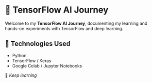 # 🚀 TensorFlow AI Journey

Welcome to my **TensorFlow AI Journey**, documenting my learning and hands-on experiments with TensorFlow and deep learning.



## 🧠 Technologies Used

- Python  
- TensorFlow / Keras  
- Google Colab / Jupyter Notebooks  


📌 *Keep learning*
